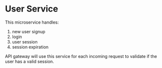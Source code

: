 # User Service
This microservice handles:
1. new user signup
2. login
3. user session 
4. session expiration

API gateway will use this service for each incoming request to validate if the user has a valid session.